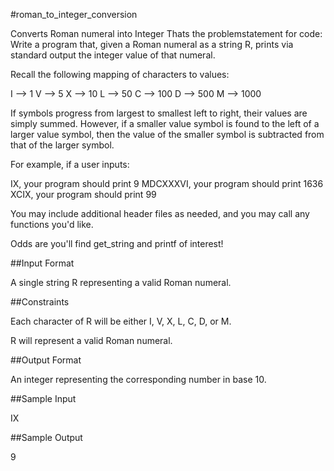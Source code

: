 #roman_to_integer_conversion

Converts Roman numeral into Integer Thats the problemstatement for code: Write a program that, given a Roman numeral as a string R, prints via standard output the integer value of that numeral.

Recall the following mapping of characters to values:

I --> 1 V --> 5 X --> 10 L --> 50 C --> 100 D --> 500 M --> 1000

If symbols progress from largest to smallest left to right, their values are simply summed. However, if a smaller value symbol is found to the left of a larger value symbol, then the value of the smaller symbol is subtracted from that of the larger symbol.

For example, if a user inputs:

IX, your program should print 9
MDCXXXVI, your program should print 1636
XCIX, your program should print 99

You may include additional header files as needed, and you may call any functions you'd like.

Odds are you'll find get_string and printf of interest!

##Input Format

A single string R representing a valid Roman numeral.

##Constraints

Each character of R will be either I, V, X, L, C, D, or M.

R will represent a valid Roman numeral.

##Output Format

An integer representing the corresponding number in base 10.

##Sample Input

IX

##Sample Output

9
